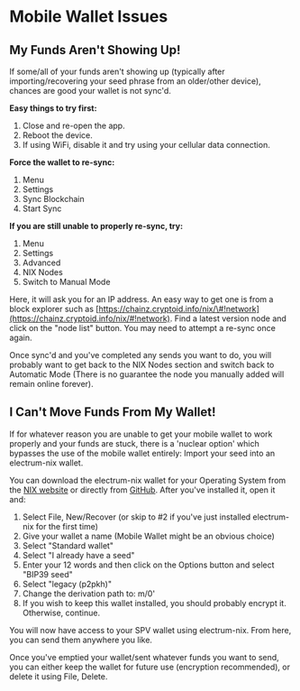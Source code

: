 # Mobile Wallet Issues

## My Funds Aren't Showing Up!

If some/all of your funds aren't showing up \(typically after importing/recovering your seed phrase from an older/other device\), chances are good your wallet is not sync'd.

**Easy things to try first:**

1. Close and re-open the app.
2. Reboot the device.
3. If using WiFi, disable it and try using your cellular data connection.

**Force the wallet to re-sync:**

1. Menu
2. Settings
3. Sync Blockchain
4. Start Sync

**If you are still unable to properly re-sync, try:**

1. Menu
2. Settings
3. Advanced
4. NIX Nodes
5. Switch to Manual Mode

Here, it will ask you for an IP address. An easy way to get one is from a block explorer such as [https://chainz.cryptoid.info/nix/\#!network](https://chainz.cryptoid.info/nix/#!network). Find a latest version node and click on the "node list" button. You may need to attempt a re-sync once again.

Once sync'd and you've completed any sends you want to do, you will probably want to get back to the NIX Nodes section and switch back to Automatic Mode \(There is no guarantee the node you manually added will remain online forever\).

## I Can't Move Funds From My Wallet!

If for whatever reason you are unable to get your mobile wallet to work properly and your funds are stuck, there is a 'nuclear option' which bypasses the use of the mobile wallet entirely: Import your seed into an electrum-nix wallet.

You can download the electrum-nix wallet for your Operating System from the [NIX website](https://nixplatform.io/wallet) or directly from [GitHub](https://github.com/NixPlatform/electrum-nix/releases). After you've installed it, open it and:

1. Select File, New/Recover \(or skip to \#2 if you've just installed electrum-nix for the first time\)
2. Give your wallet a name \(Mobile Wallet might be an obvious choice\)
3. Select "Standard wallet"
4. Select "I already have a seed"
5. Enter your 12 words and then click on the Options button and select "BIP39 seed"
6. Select "legacy \(p2pkh\)"
7. Change the derivation path to: m/0'
8. If you wish to keep this wallet installed, you should probably encrypt it. Otherwise, continue.

You will now have access to your SPV wallet using electrum-nix. From here, you can send them anywhere you like.

Once you've emptied your wallet/sent whatever funds you want to send, you can either keep the wallet for future use \(encryption recommended\), or delete it using File, Delete.

